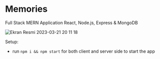 # Memories

Full Stack MERN Application 
React, Node.js, Express & MongoDB

![Ekran Resmi 2023-03-21 20 11 18](https://user-images.githubusercontent.com/111196660/226688308-305fd0a7-5bd0-4699-a03d-e65827dba390.png)


Setup:
- run ```npm i && npm start``` for both client and server side to start the app
